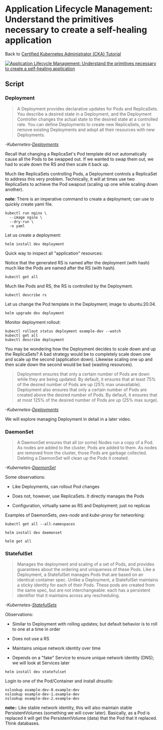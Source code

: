 # Application Lifecycle Management: Understand the primitives necessary to create a self-healing application

Back to [Certified Kubernetes Administrator (CKA) Tutorial](https://github.com/larkintuckerllc/k8s-cka-tutorial)

[![Application Lifecycle Management: Understand the primitives necessary to create a self-healing application](http://img.youtube.com/vi/sVSkBVHMupM/0.jpg)](https://youtu.be/sVSkBVHMupM)

## Script

### Deployment

> A Deployment provides declarative updates for Pods and ReplicaSets.
> You describe a desired state in a Deployment, and the Deployment Controller changes the actual state to the desired state at a controlled rate. You can define Deployments to create new ReplicaSets, or to remove existing Deployments and adopt all their resources with new Deployments.

*-Kubernetes-[Deployments](https://kubernetes.io/docs/concepts/workloads/controllers/deployment/)*

Recall that changing a ReplicaSet's Pod template did not automatically cause all the Pods to be swapped out.  If we wanted to swap them out, we had to scale down the RS and then scale it back up.

Much like ReplicaSets controlling Pods, a Deployment controls a ReplicaSet to address this very problem. Technically, it will at times use two ReplicaSets to achieve the Pod swapout (scaling up one while scaling down another).

**note**: There is an imperative command to create a deployment; can use to quickly create yaml file.

```plaintext
kubectl run nginx \
  --image nginx \
  --dry-run \
  -o yaml
```

Let us create a deployment:

```plaintext
helm install dev deployment
```

Quick way to inspect all "application" resources:

Notice that the generated RS is named after the deployment (with hash) much like the Pods are named after the RS (with hash).

```plaintext
kubectl get all
```

Much like Pods and RS, the RS is controlled by the Deployment.

```plaintext
kubectl describe rs
```

Let us change the Pod template in the Deployment; image to ubuntu:20.04.

```plaintext
helm upgrade dev deployment
```

Monitor deployment rollout:

```plaintext
kubectl rollout status deployment example-dev --watch
kubectl get all
kubectl describe deployment
```

You may be wondering how the Deployment decides to scale down and up the ReplicaSets? A bad strategy would be to completely scale down one and scale up the second (application down). Likewise scaling one up and then scale down the second would be bad (wasting resources).

> Deployment ensures that only a certain number of Pods are down while they are being updated. By default, it ensures that at least 75% of the desired number of Pods are up (25% max unavailable).
> Deployment also ensures that only a certain number of Pods are created above the desired number of Pods. By default, it ensures that at most 125% of the desired number of Pods are up (25% max surge).

*-Kubernetes-[Deployments](https://kubernetes.io/docs/concepts/workloads/controllers/deployment/)*

We will explore managing Deployment in detail in a later video.

### DaemonSet

> A DaemonSet ensures that all (or some) Nodes run a copy of a Pod. As nodes are added to the cluster, Pods are added to them. As nodes are removed from the cluster, those Pods are garbage collected. Deleting a DaemonSet will clean up the Pods it created.

*-Kubernetes-[DaemonSet](https://kubernetes.io/docs/concepts/workloads/controllers/daemonset/)*

Some observations:

* Like Deployments, can rollout Pod changes

* Does not, however, use ReplicaSets. It directly manages the Pods

* Configuration, virtually same as RS and Deployment; just no replicas

Examples of DaemonSets, *aws-node* and *kube-proxy* for networking:

```plaintext
kubectl get all --all-namespaces
```

```plaintext
helm install dev daemonset
```

```plaintext
helm get all
```

### StatefulSet

> Manages the deployment and scaling of a set of Pods, and provides guarantees about the ordering and uniqueness of these Pods.
> Like a Deployment, a StatefulSet manages Pods that are based on an identical container spec. Unlike a Deployment, a StatefulSet maintains a sticky identity for each of their Pods. These pods are created from the same spec, but are not interchangeable: each has a persistent identifier that it maintains across any rescheduling.

*-Kubernetes-[StatefulSets](https://kubernetes.io/docs/concepts/workloads/controllers/statefulset/)*

Observations:

* Similar to Deployment with rolling updates; but default behavior is to roll to one at a time in order

* Does not use a RS

* Maintains unique network identity over time

* Depends on a "fake" Service to ensure unique network identity (DNS); we will look at Services later

```plaintext
helm install dev statefulset
```

Login to one of the Pod/Container and install *dnsutils*:

```plaintext
nslookup example-dev-0.example-dev
nslookup example-dev-1.example-dev
nslookup example-dev-2.example-dev
```

**note:**: Like stable network identity, this will also maintain stable PersistentVolumes (something we will cover later).  Basically, as a Pod is replaced it will get the PersistentVolume (data) that the Pod that it replaced.  Think databases.
